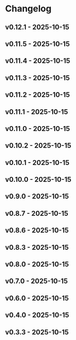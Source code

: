 # Changelog

## v0.12.1 - 2025-10-15























## v0.11.5 - 2025-10-15























## v0.11.4 - 2025-10-15























## v0.11.3 - 2025-10-15























## v0.11.2 - 2025-10-15























## v0.11.1 - 2025-10-15























## v0.11.0 - 2025-10-15























## v0.10.2 - 2025-10-15























## v0.10.1 - 2025-10-15























## v0.10.0 - 2025-10-15























## v0.9.0 - 2025-10-15























## v0.8.7 - 2025-10-15























## v0.8.6 - 2025-10-15























## v0.8.3 - 2025-10-15























## v0.8.0 - 2025-10-15























## v0.7.0 - 2025-10-15























## v0.6.0 - 2025-10-15























## v0.4.0 - 2025-10-15























## v0.3.3 - 2025-10-15
























